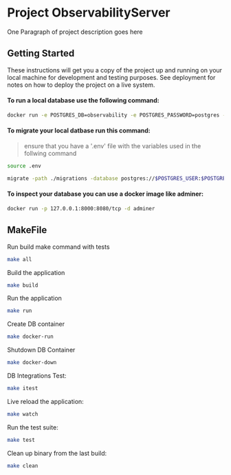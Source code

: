 # Project ObservabilityServer

One Paragraph of project description goes here

## Getting Started

These instructions will get you a copy of the project up and running on your local machine for development and testing purposes. See deployment for notes on how to deploy the project on a live system.

#### To run a local database use the following command:

```bash
docker run -e POSTGRES_DB=observability -e POSTGRES_PASSWORD=postgres -v ~/.docker/volumes/observe_db_data:/var/lib/postgresql/data -p 127.0.0.1:5432:5432/tcp -d postgres
```

#### To migrate your local datbase run this command:

> ensure that you have a '.env' file with the variables used in the follwing command

```bash
source .env

migrate -path ./migrations -database postgres://$POSTGRES_USER:$POSTGRES_PASSWORD@$POSTGRES_HOST:$POSTGRES_PORT/$POSTGRES_DB?sslmode=disable up
```

#### To inspect your database you can use a docker image like adminer:

```bash
docker run -p 127.0.0.1:8000:8080/tcp -d adminer
```

## MakeFile

Run build make command with tests

```bash
make all
```

Build the application

```bash
make build
```

Run the application

```bash
make run
```

Create DB container

```bash
make docker-run
```

Shutdown DB Container

```bash
make docker-down
```

DB Integrations Test:

```bash
make itest
```

Live reload the application:

```bash
make watch
```

Run the test suite:

```bash
make test
```

Clean up binary from the last build:

```bash
make clean
```
